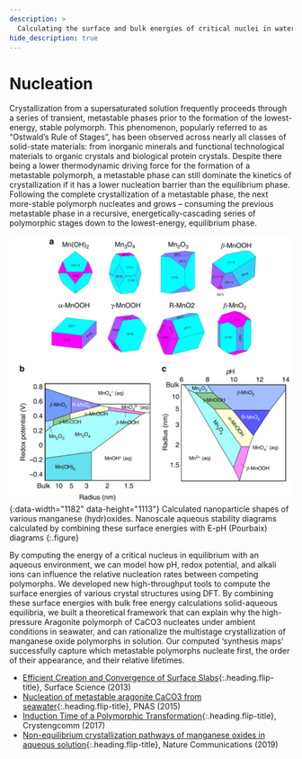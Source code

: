 ```yaml
---
description: >
  Calculating the surface and bulk energies of critical nuclei in water
hide_description: true
---
```


# Nucleation

Crystallization from a supersaturated solution frequently proceeds through a series of transient, metastable phases prior to the formation of the lowest-energy, stable polymorph. This phenomenon, popularly referred to as “Ostwald’s Rule of Stages”, has been observed across nearly all classes of solid-state materials: from inorganic minerals and functional technological materials to organic crystals and biological protein crystals. Despite there being a lower thermodynamic driving force
for the formation of a metastable polymorph, a metastable phase can still dominate the kinetics of crystallization if it has a lower nucleation barrier than the equilibrium phase. Following the complete crystallization of a metastable phase, the next more-stable polymorph nucleates and grows – consuming the previous metastable phase in a recursive, energetically-cascading series of polymorphic stages down to the lowest-energy, equilibrium phase.

![NanoscalePourbaix](/assets/img/projects/PourbaixMnOxide2.PNG){:data-width="1182" data-height="1113"}
Calculated nanoparticle shapes of various manganese (hydr)oxides. Nanoscale aqueous stability diagrams calculated by combining these surface energies with E-pH (Pourbaix) diagrams
{:.figure}

By computing the energy of a critical nucleus in equilibrium with an aqueous environment, we can model how pH, redox potential, and alkali ions can influence the relative nucleation rates between competing polymorphs.  We developed new high-throughput tools to compute the surface energies of various crystal structures using DFT. By combining these surface energies with bulk free energy calculations solid-aqueous equilibria, we built a theoretical framework that can explain why the high-pressure Aragonite polymorph of CaCO3 nucleates under ambient conditions in seawater, and can rationalize the multistage crystallization of manganese oxide polymorphs in solution. Our computed ‘synthesis maps’ successfully capture which metastable polymorphs nucleate first, the order of their appearance, and their relative lifetimes. 


* [Efficient Creation and Convergence of Surface Slabs]{:.heading.flip-title}, Surface Science (2013)
* [Nucleation of metastable aragonite CaCO3 from seawater]{:.heading.flip-title}, PNAS (2015)
* [Induction Time of a Polymorphic Transformation]{:.heading.flip-title}, Crystengcomm (2017)
* [Non-equilibrium crystallization pathways of manganese oxides in aqueous solution]{:.heading.flip-title}, Nature Communications (2019)

[Efficient Creation and Convergence of Surface Slabs]: ../../projects/SurfSci-slabs
[Induction Time of a Polymorphic Transformation]: ../../Crystengcomm-Induction
[Nucleation of metastable aragonite CaCO3 from seawater]: ../../projects/PNAS-aragonite
[Non-equilibrium crystallization pathways of manganese oxides in aqueous solution]: ../../projects/NatComms-PourbaixMnOx
